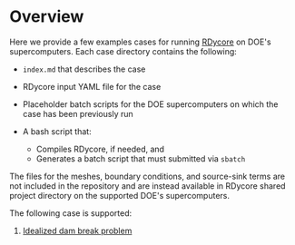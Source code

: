 # Overview

Here we provide a few examples cases for running [RDycore](https://github.com/RDycore) on DOE's supercomputers.
Each case directory contains the following:

- `index.md` that describes the case
- RDycore input YAML file for the case
- Placeholder batch scripts for the DOE supercomputers on which the case has been previously run
- A bash script that:

  - Compiles RDycore, if needed, and 
  - Generates a batch script that must submitted via `sbatch`

The files for the meshes, boundary conditions, and source-sink terms are not included
in the repository and are instead available in RDycore shared project directory on the
supported DOE's supercomputers.

The following case is supported:

1. [Idealized dam break problem](dam-break/index.md)

